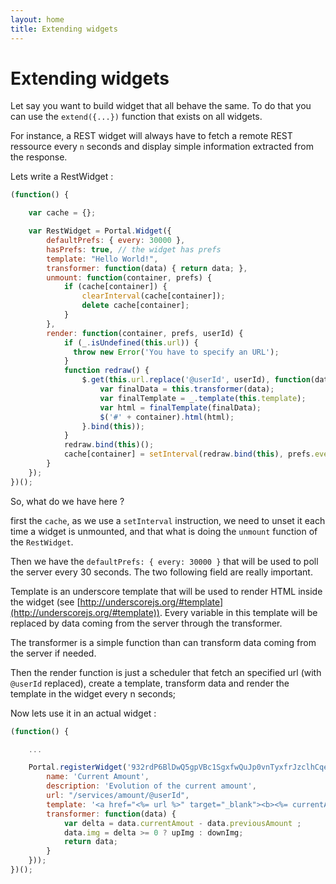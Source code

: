 ```yaml
---
layout: home
title: Extending widgets
---
```


Extending widgets
================

Let say you want to build widget that all behave the same.
To do that you can use the `extend({...})` function that exists on all widgets.

For instance, a REST widget will always have to fetch a remote REST ressource every `n` seconds and display simple information extracted from the response.

Lets write a RestWidget :

```javascript
(function() {

    var cache = {};

    var RestWidget = Portal.Widget({
        defaultPrefs: { every: 30000 },
        hasPrefs: true, // the widget has prefs
        template: "Hello World!",
        transformer: function(data) { return data; },
        unmount: function(container, prefs) {
            if (cache[container]) {
                clearInterval(cache[container]);
                delete cache[container];
            }
        },
        render: function(container, prefs, userId) {
            if (_.isUndefined(this.url)) {
              throw new Error('You have to specify an URL');
            }
            function redraw() {
                $.get(this.url.replace('@userId', userId), function(data) {
                    var finalData = this.transformer(data);
                    var finalTemplate = _.template(this.template);
                    var html = finalTemplate(finalData);
                    $('#' + container).html(html);
                }.bind(this));
            }
            redraw.bind(this)();
            cache[container] = setInterval(redraw.bind(this), prefs.every || 30000);
        }
    });
})();
```

So, what do we have here ?

first the `cache`, as we use a `setInterval` instruction, we need to unset it each time a widget is unmounted, and that what is doing the `unmount` function of the `RestWidget`.

Then we have the `defaultPrefs: { every: 30000 }` that will be used to poll the server every 30 seconds.
The two following field are really important.

Template is an underscore template that will be used to render HTML inside the widget (see [http://underscorejs.org/#template](http://underscorejs.org/#template)). Every variable in this template will be replaced by data coming from the server through the transformer.

The transformer is a simple function than can transform data coming from the server if needed.

Then the render function is just a scheduler that fetch an specified url (with `@userId` replaced), create a template, transform data and render the template in the widget every n seconds;

Now lets use it in an actual widget :

```javascript
(function() {

    ...

    Portal.registerWidget('932rdP6BlDwQ5gpVBc1SgxfwQuJp0vnTyxfrJzclhCqe7RifrXiwWOEW6V4kaEdb', RestWidget.extend({
        name: 'Current Amount',
        description: 'Evolution of the current amount',
        url: "/services/amount/@userId",
        template: '<a href="<%= url %>" target="_blank"><b><%= currentAmout %>€ <%= img %></b></a>',
        transformer: function(data) {
            var delta = data.currentAmout - data.previousAmount ;
            data.img = delta >= 0 ? upImg : downImg;
            return data;
        }
    }));
})();
```
